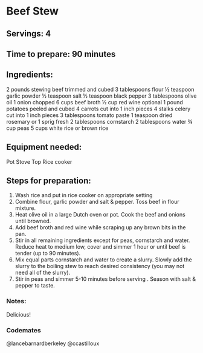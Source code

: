 # Beef Stew

## Servings: 4

## Time to prepare: 90 minutes

## Ingredients: 

2 pounds stewing beef trimmed and cubed
3 tablespoons flour
½ teaspoon garlic powder
½ teaspoon salt
½ teaspoon black pepper
3 tablespoons olive oil
1 onion chopped
6 cups beef broth
½ cup red wine optional
1 pound potatoes peeled and cubed
4 carrots cut into 1 inch pieces
4 stalks celery cut into 1 inch pieces
3 tablespoons tomato paste
1 teaspoon dried rosemary or 1 sprig fresh
2 tablespoons cornstarch
2 tablespoons water
¾ cup peas
5 cups white rice or brown rice


## Equipment needed:

Pot
Stove Top
Rice cooker

## Steps for preparation:

1. Wash rice and put in rice cooker on appropriate setting
2. Combine flour, garlic powder and salt & pepper. Toss beef in flour mixture. 
3. Heat olive oil in a large Dutch oven or pot. Cook the beef and onions until browned.
4. Add beef broth and red wine while scraping up any brown bits in the pan.
5. Stir in all remaining ingredients except for peas, cornstarch and water. Reduce heat to medium low, cover and simmer 1 hour or until beef is tender (up to 90 minutes).
6. Mix equal parts cornstarch and water to create a slurry. Slowly add the slurry to the boiling stew to reach desired consistency (you may not need all of the slurry).  
7. Stir in peas and simmer 5-10 minutes before serving . Season with salt & pepper to taste.

### Notes:

Delicious!

### Codemates #

@lancebarnardberkeley @ccastilloux
